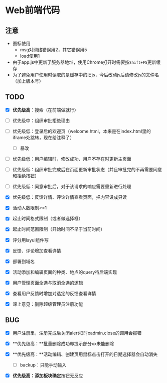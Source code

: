 # Web前端代码



## 注意

- 图标使用
  - msg对网络错误用2，其它错误用5
  - load使用1
- 由于app.js中更新了服务器地址，使用Chrome打开时需要按`Shift+F5`更新缓存
- 为了避免用户使用时读取的是缓存中的旧js，今后改动js后请修改js的文件名（加上版本号）



## TODO


- [x] **优先级高**：搜索（在前端做就行）
- [ ] 优先级中：组织审批拒绝理由
- [ ] 优先级低：登录后的欢迎页（welcome.html，本来是在index.html里的iframe处跳转，现在给注释了）

  - [ ] 暴改
- [ ] 优先级低：用户编辑时，修改成功、用户不存在时更新主页面
- [ ] 优先级低：组织审批完成后在页面更新审批状态（并且审批完的不再需要同意和拒绝按钮）
- [ ] 优先级低：同意审批后，对于该请求的响应需要重新进行处理
- [x] 优先级低：反馈详情、评论详情查看页面，把内容设成只读
- [x] 活动人数限制>=1
- [x] 起止时间格式限制（或者做选择框）
- [x] 起止时间范围限制（开始时间不早于当前时间）
- [x] 评分用layui组件写
- [x] 反馈、评论增加查看详情
- [x] 部署到域名
- [x] 活动添加和编辑页面的种类、地点的query待后端实现
- [x] 用户管理页面全选与取消全选的逻辑
- [x] 查看用户反馈时增加对选定的反馈查看详情
- [x] 课上意见：删除超级管理员注册功能



## BUG

- [x] 用户注册里，注册完成后关闭alert框时xadmin.close的调用会报错
- [x] **优先级高：**批量删除成功却提示部分xx未能删除
- [x] **优先级高：**活动编辑、创建页用鼠标点击打开的日期选择器会自动消失
  - [ ] backup：只能手动输入

- [x] **优先级高：**添加板块**确定**按钮无反应

